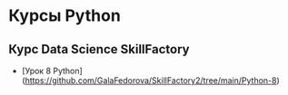 # Курсы Python

## Курс Data Science SkillFactory
* [Урок 8 Python] (https://github.com/GalaFedorova/SkillFactory2/tree/main/Python-8)

